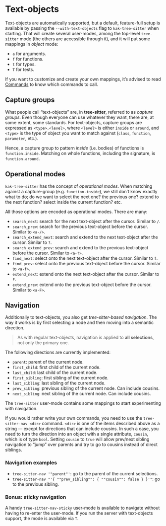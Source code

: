 # Text-objects

Text-objects are automatically supported, but a default, feature-full setup is
available by passing the `--with-text-objects` flag to `kak-tree-sitter` when
starting. That will create several user-modes, among the top-level `tree-sitter`
mode (the others are accessible through it), and it will put some mappings in
_object_ mode:

- `a` for arguments.
- `f` for functions.
- `t` for types.
- `T` for tests.

If you want to customize and create your own mappings, it’s advised to read
[Commands](./commands.md) to know which commands to call.

## Capture groups

What people call “text-objects” are, in **tree-sitter**, referred to as
_capture groups_. Even though everyone can use whatever they want, there are, at
some extent, some standards. For text-objects, capture groups are expressed as
`<type>.<level>`, where `<level>` is either `inside` or `around`, and `<type>`
is the type of object you want to match against (`class`, `function`,
`parameter`, etc.).

Hence, a capture group to pattern _inside_ (i.e. bodies) of functions is
`function.inside`. Matching on whole functions, including the signature, is
`function.around`.

## Operational modes

`kak-tree-sitter` has the concept of _operational modes_. When matching against
a capture-group (e.g. `function.inside`), we still don’t know exactly what to
do; do we want to select the next one? the previous one? extend to the next
function? select inside the current function? etc.

All those options are encoded as operational modes. There are many:

- `search_next`: search for the next text-object after the cursor. Similar to
  `/`.
- `search_prev`: search for the previous text-object before the cursor. Similar
  to `<a-/>`.
- `search_extend_next`: search and extend to the next text-object after the
  cursor. Similar to `?`.
- `search_extend_prev`: search and extend to the previous text-object before the
  cursor. Similar to `<a-?>`.
- `find_next`: select onto the next text-object after the cursor. Similar to
  `f`.
- `find_prev`: select onto the previous text-object before the cursor. Similar
  to `<a-f>`.
- `extend_next`: extend onto the next text-object after the cursor. Similar to
  `F`.
- `extend_prev`: extend onto the previous text-object before the cursor. Similar
  to `<a-F>`.

## Navigation

Additionally to text-objects, you also get _tree-sitter-based navigation_. The
way it works is by first selecting a node and then moving into a semantic
direction.

> As with regular text-objects, navigation is applied to **all selections**, not
> only the primary one.

The following directions are currently implemented:

- `parent`: parent of the current node.
- `first_child`: first child of the current node.
- `last_child`: last child of the current node.
- `first_sibling`: first sibling of the current node.
- `last_sibling`: last sibling of the current node.
- `prev_sibling`: previous sibling of the current node. Can include cousins.
- `next_sibling`: next sibling of the current node. Can include cousins.

The `tree-sitter` user-mode contains some mappings to start experimenting with
navigation.

If you would rather write your own commands, you need to use the
`tree-sitter-nav <dir>` command. `<dir>` is one of the items described above as
a string — except for directions that can include cousins. In such a case, you
need to turn the direction into an object with a single attribute, `cousin`,
which is of type `bool`. Setting `cousin` to `true` will allow prev/next sibling
navigation to “jump” over parents and try to go to cousins instead of direct
siblings.

### Navigation examples

- `tree-sitter-nav '"parent"'`: go to the parent of the current selections.
- `tree-sitter-nav "'{ ""prev_sibling"": { ""cousin"": false } }'"`: go to the
  previous sibling.

### Bonus: sticky navigation

A handy `tree-sitter-nav-sticky` user-mode is available to navigate without
having to re-enter the user-mode. If you run the server with text-objects
support, the mode is available via `T`.
